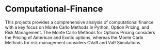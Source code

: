 # Computational-Finance
This projects provides a comprehensive analysis of computational finance with a key focus on Monte Carlo Methods in Python, Option Pricing, and Risk Management. The Monte Carlo Methods for Options Pricing considers the Pricing of American and Exotic options, whereas the Monte Carlo Methods for risk management considers CVaR and VaR Simulations.
